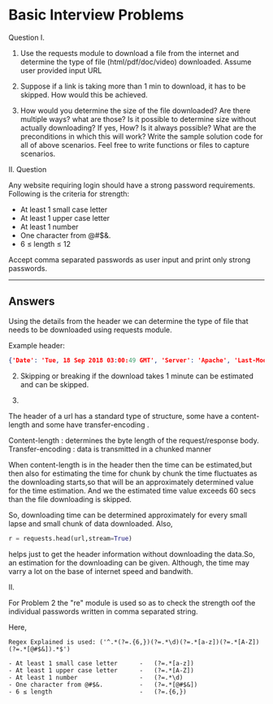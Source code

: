 # Basic Interview Problems

Question 
I.
1. Use the requests module to download a file from the internet and determine the type of file
(html/pdf/doc/video) downloaded. Assume user provided input URL

2. Suppose if a link is taking more than 1 min to download, it has to be skipped. How would this be
achieved.
3.  How would you determine the size of the file downloaded? Are there multiple ways? what are those?
Is it possible to determine size without actually downloading? If yes, How? Is it always possible?
What are the preconditions in which this will work?
Write the sample solution code for all of above scenarios. Feel free to write functions or files to
capture scenarios.

II.     Question 

Any website requiring login should have a strong password requirements. Following is the criteria for strength:
- At least 1 small case letter
- At least 1 upper case letter
- At least 1 number
- One character from @#$&.
- 6 ≤ length ≤ 12

Accept comma separated passwords as user input and print only strong passwords.

--------------------------------------------------------------------------------------------------------------------------
Answers
--------------------------------------------------------------------------------------------------------------------------

Using the details from the header we can determine the type of file that needs to be downloaded using requests module.

Example header:

```json
{'Date': 'Tue, 18 Sep 2018 03:00:49 GMT', 'Server': 'Apache', 'Last-Modified': 'Fri, 17 Jun 2016 17:43:54 GMT', 'Accept-Ranges': 'bytes', 'Content-Length': '1055736', 'Keep-Alive': 'timeout=5, max=100', 'Connection': 'Keep-Alive', 'Content-Type': 'video
```

2. Skipping or breaking if the download takes 1 minute can be estimated and can be skipped.

3.
The header of a url has a standard type of structure, some have a content-length and some have transfer-encoding .

Content-length : determines the byte length of the request/response body.
Transfer-encoding : data is transmitted in a chunked manner


When content-length is in the header then the time can be estimated,but then also for estimating the time for chunk by chunk the time fluctuates as the downloading starts,so that will be an approximately determined value for the time estimation.
And we the estimated time value exceeds 60 secs than the file downloading is skipped.

So, downloading time can be determined approximately for every small lapse and small chunk of data downloaded.
Also, 
```python
r = requests.head(url,stream=True)
```

helps just to get the header information without downloading the data.So, an estimation for the downloading can be given.
Although, the time may varry a lot on the base of internet speed and bandwith.


II.

For Problem 2 the "re" module is used so as to check the strength oof the individual passwords written in comma separated string.

Here,

```
Regex Explained is used: ('^.*(?=.{6,})(?=.*\d)(?=.*[a-z])(?=.*[A-Z])(?=.*[@#$&]).*$')

- At least 1 small case letter      -   (?=.*[a-z])
- At least 1 upper case letter      -   (?=.*[A-Z])
- At least 1 number                 -   (?=.*\d)
- One character from @#$&.          -   (?=.*[@#$&])
- 6 ≤ length                        -   (?=.{6,})


```
